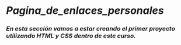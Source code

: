 # **_Pagina_de_enlaces_personales_**

### _En esta sección vamos a estar creando el primer proyecto utilizando HTML y CSS dentro de este curso._
